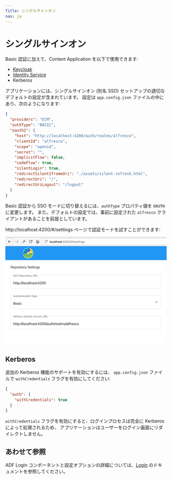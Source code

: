 ```yaml
---
Title: シングルサインオン
nav: ja
---
```


# シングルサインオン

Basic 認証に加えて、Content Application を以下で使用できます:

- [Keycloak](https://www.keycloak.org/)
- [Identity Service](https://docs.alfresco.com/identity1.0/concepts/identity-overview.html)
- Kerberos

アプリケーションには、シングルサインオン (別名 SSO) セットアップの適切なデフォルトの設定が含まれています。
設定は `app.config.json` ファイルの中にあり、次のようになります:

```json
{
  "providers": "ECM",
  "authType": "BASIC",
  "oauth2": {
    "host": "http://localhost:4200/auth/realms/alfresco",
    "clientId": "alfresco",
    "scope": "openid",
    "secret": "",
    "implicitFlow": false,
    "codeFlow": true,
    "silentLogin": true,
    "redirectSilentIframeUri": "./assets/silent-refresh.html",
    "redirectUri": "/",
    "redirectUriLogout": "/logout"
  }
}
```

Basic 認証から SSO モードに切り替えるには、`authType` プロパティ値を `OAUTH` に変更します。
また、デフォルトの設定では、事前に設定された `alfresco` クライアントがあることを前提としています。

http://localhost:4200/#/settings ページで認証モードを試すことができます:

![認証設定](../images/aca-sso-settings.png)

## Kerberos

追加の Kerberos 機能のサポートを有効にするには、
`app.config.json` ファイルで `withCredentials` フラグを有効にしてください:

```json
{
  "auth": {
    "withCredentials": true
  }
}
```

`withCredentials` フラグを有効にすると、ログインプロセスは完全に Kerberos によって処理されるため、
アプリケーションはユーザーをログイン画面にリダイレクトしません。

## あわせて参照

ADF Login コンポーネントと設定オプションの詳細については、[Login](https://www.alfresco.com/abn/adf/docs/core/components/login.component/#single-sign-on-sso) のドキュメントを参照してください。
